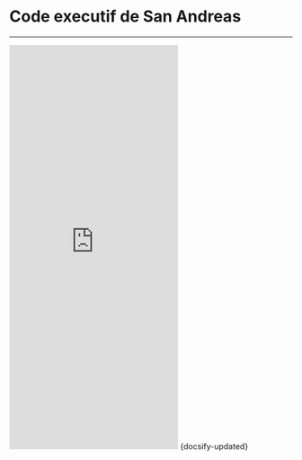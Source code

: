 # Code executif de San Andreas

---

<iframe src="https://docs.google.com/document/d/e/2PACX-1vQW8y7fmRmQa3WrSaKnqt1UIm70C-9TJFDZ-q_YwprCuPSKF37ulgjCzjAXInkIIy2iU_EIcnC2T4TV/pub?embedded=true" frameborder="0" height="720" allowfullscreen="true" mozallowfullscreen="true" webkitallowfullscreen="true"></iframe>
{docsify-updated}

